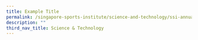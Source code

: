 ```yaml
---
title: Example Title
permalink: /singapore-sports-institute/science-and-technology/ssi-annual-symposium-2018/
description: ""
third_nav_title: Science & Technology
---
```

